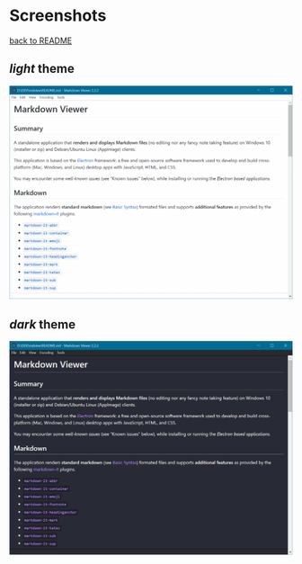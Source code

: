 # Screenshots

[back to README](../README.md)

## *light* theme

![Screenshot v2.1.0](screenshot-fullsize.png)

## *dark* theme

![Screenshot v2.1.0](screenshot-fullsize-dark.png)
